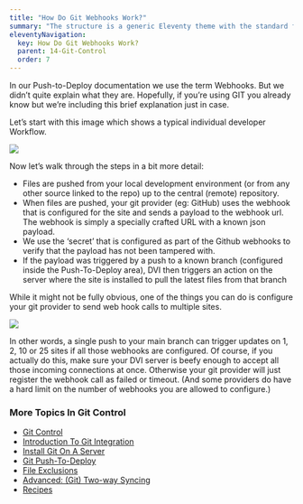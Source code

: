 ```yaml
---
title: "How Do Git Webhooks Work?"
summary: "The structure is a generic Eleventy theme with the standard folder and file names."
eleventyNavigation:
  key: How Do Git Webhooks Work?
  parent: 14-Git-Control
  order: 7
---
```

In our Push-to-Deploy documentation we use the term Webhooks. But we didn’t quite explain what they are. Hopefully, if you’re using GIT you already know but we’re including this brief explanation just in case.

Let’s start with this image which shows a typical individual developer Workflow.

[![](https://web.archive.org/web/20240221060644im_/https://wpclouddeploy.com/wp-content/uploads/2022/12/dvi-git-integration-single-developer-workflow-05.png)](https://web.archive.org/web/20240221060644/https://wpclouddeploy.com/wp-content/uploads/2022/12/dvi-git-integration-single-developer-workflow-05.png)

Now let’s walk through the steps in a bit more detail:

*   Files are pushed from your local development environment (or from any other source linked to the repo) up to the central (remote) repository.
*   When files are pushed, your git provider (eg: GitHub) uses the webhook that is configured for the site and sends a payload to the webhook url. The webhook is simply a specially crafted URL with a known json payload.
*   We use the ‘secret’ that is configured as part of the Github webhooks to verify that the payload has not been tampered with.
*   If the payload was triggered by a push to a known branch (configured inside the Push-To-Deploy area), DVI then triggers an action on the server where the site is installed to pull the latest files from that branch

While it might not be fully obvious, one of the things you can do is configure your git provider to send web hook calls to multiple sites.

[![](https://web.archive.org/web/20240221060644im_/https://wpclouddeploy.com/wp-content/uploads/2022/12/dvi-git-integration-single-developer-workflow-08.png)](https://web.archive.org/web/20240221060644/https://wpclouddeploy.com/wp-content/uploads/2022/12/dvi-git-integration-single-developer-workflow-08.png)

In other words, a single push to your main branch can trigger updates on 1, 2, 10 or 25 sites if all those webhooks are configured. Of course, if you actually do this, make sure your DVI server is beefy enough to accept all those incoming connections at once. Otherwise your git provider will just register the webhook call as failed or timeout. (And some providers do have a hard limit on the number of webhooks you are allowed to configure.)

### More Topics In Git Control

*   [Git Control](https://web.archive.org/web/20240221060644/https://wpclouddeploy.com/documentation/git-control/)
*   [Introduction To Git Integration](https://web.archive.org/web/20240221060644/https://wpclouddeploy.com/documentation/git-control/introduction-to-git-integration/)
*   [Install Git On A Server](https://web.archive.org/web/20240221060644/https://wpclouddeploy.com/documentation/git-control/install-git-on-a-server/)
*   [Git Push-To-Deploy](https://web.archive.org/web/20240221060644/https://wpclouddeploy.com/documentation/git-control/git-push-to-deploy/)
*   [File Exclusions](https://web.archive.org/web/20240221060644/https://wpclouddeploy.com/documentation/git-control/file-exclusions/)
*   [Advanced: (Git) Two-way Syncing](https://web.archive.org/web/20240221060644/https://wpclouddeploy.com/documentation/git-control/advanced-git-two-way-syncing/)
*   [Recipes](https://web.archive.org/web/20240221060644/https://wpclouddeploy.com/documentation/git-control/recipes/)
